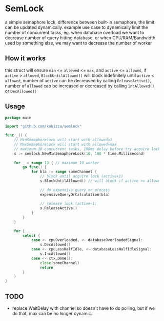 
# SemLock

a simple semaphore lock, difference between built-in semaphore, the limit can be updated dynamically.
example use case to dynamically limit the number of concurrent tasks, 
eg. when database overload we want to decrease number of query hitting database, 
  or when CPU/RAM/Bandwidth used by something else, we may want to decrease the number of worker

## How it works

this struct will ensure `min` <= `allowed` <= `max`, and `active` <= `allowed`, if `active` > `allowed`, `BlockUntilAllowed()` will block indefinitely until `active` < `allowed`, number of `active` can be decreased by calling `ReleaseActive()`, number of `allowed` cab be increased or decreased by calling `IncAllowed()` or `DecAllowed()`

## Usage

```go
package main

import "github.com/kokizzu/semlock"

func _() {
    // MinSemaphoreLock will start with allowed=1
    // MaxSemaphoreLock will start with allowed=max
    // maximum 10 concurrent tasks, 100ms delay before try acquire lock again
    s := semlock.NewMinSemaphoreLock(10, 100 * time.Millisecond)
    
    for _ = range 10 { // maximum 10 worker
        go func() {
            for bla := range someChannel {
                // block until acquire lock (active+1)
                s.BlockUntilAllowed() // will block if active >= allowed
                
                // do expensive query or process
                expensiveQueryOrCalculation(bla)
                
                // release lock (active-1)
                s.ReleaseActive() 
            }
        }
    }
    
    for {
        select {
            case <- cpuOverloaded, <- databaseOverloadedSignal:
                s.DecAllowed()
            case <- cpuLessHalfIdle, <- databaseLessHalfIdleSignal:
                s.IncAllowed()
            case <- ctx.Done():
                close(someChannel)
                return
        }
    }
}
```

## TODO

- replace WaitDelay with channel so doesn't have to do polling, but if we do that, max can be no longer dynamic.
